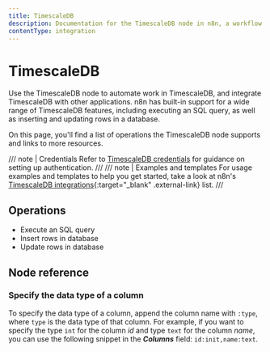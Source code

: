 ```yaml
---
title: TimescaleDB
description: Documentation for the TimescaleDB node in n8n, a workflow automation platform. Includes details of operations and configuration, and links to examples and credentials information.
contentType: integration
---
```


# TimescaleDB

Use the TimescaleDB node to automate work in TimescaleDB, and integrate TimescaleDB with other applications. n8n has built-in support for a wide range of TimescaleDB features, including executing an SQL query, as well as inserting and updating rows in a database. 

On this page, you'll find a list of operations the TimescaleDB node supports and links to more resources.

/// note | Credentials
Refer to [TimescaleDB credentials](/integrations/builtin/credentials/timescaledb/) for guidance on setting up authentication. 
///
/// note | Examples and templates
For usage examples and templates to help you get started, take a look at n8n's [TimescaleDB integrations](https://n8n.io/integrations/timescaledb/){:target="_blank" .external-link} list.
///

## Operations

* Execute an SQL query
* Insert rows in database
* Update rows in database


## Node reference

### Specify the data type of a column

To specify the data type of a column, append the column name with `:type`, where `type` is the data type of that column. For example, if you want to specify the type `int` for the column *id* and type `text` for the column *name*, you can use the following snippet in the ***Columns*** field: `id:init,name:text`.

